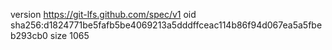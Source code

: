 version https://git-lfs.github.com/spec/v1
oid sha256:d1824771be5fafb5be4069213a5dddffceac114b86f94d067ea5a5fbeb293cb0
size 1065
